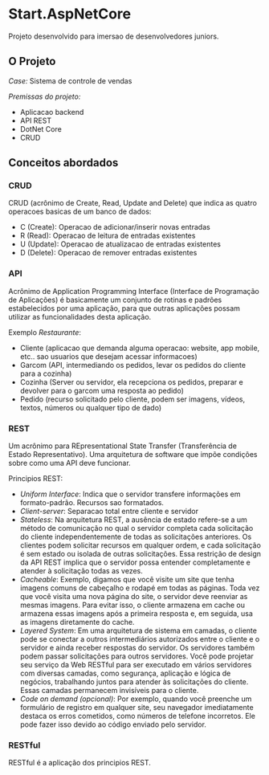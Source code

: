 # Start.AspNetCore
Projeto desenvolvido para imersao de desenvolvedores juniors.

## O Projeto
_Case:_ Sistema de controle de vendas

_Premissas do projeto:_ 
- Aplicacao backend
- API REST
- DotNet Core
- CRUD

## Conceitos abordados
### CRUD
CRUD (acrônimo de Create, Read, Update and Delete) que indica as quatro operacoes basicas de um banco de dados:
- C (Create): Operacao de adicionar/inserir novas entradas
- R (Read): Operacao de leitura de entradas existentes
- U (Update): Operacao de atualizacao de entradas existentes
- D (Delete): Operacao de remover entradas existentes

### API
Acrônimo de Application Programming Interface (Interface de Programação de Aplicações) é basicamente um conjunto de rotinas e padrões estabelecidos por uma aplicação, para que outras aplicações possam utilizar as funcionalidades desta aplicação.

Exemplo _Restaurante_:
- Cliente (aplicacao que demanda alguma operacao: website, app mobile, etc.. sao usuarios que desejam acessar informacoes)
- Garcom (API, intermediando os pedidos, levar os pedidos do cliente para a cozinha)
- Cozinha (Server ou servidor, ela recepciona os pedidos, preparar e devolver para o garcom uma resposta ao pedido)
- Pedido (recurso solicitado pelo cliente, podem ser imagens, vídeos, textos, números ou qualquer tipo de dado)

### REST
Um acrônimo para REpresentational State Transfer (Transferência de Estado Representativo). Uma arquitetura de software que impõe condições sobre como uma API deve funcionar.

Principios REST:
- _Uniform Interface_: Indica que o servidor transfere informações em formato-padrão. Recursos sao formatados.
- _Client-server_: Separacao total entre cliente e servidor
- _Stateless_: Na arquitetura REST, a ausência de estado refere-se a um método de comunicação no qual o servidor completa cada solicitação do cliente independentemente de todas as solicitações anteriores. Os clientes podem solicitar recursos em qualquer ordem, e cada solicitação é sem estado ou isolada de outras solicitações. Essa restrição de design da API REST implica que o servidor possa entender completamente e atender à solicitação todas as vezes. 
- _Cacheable_: Exemplo, digamos que você visite um site que tenha imagens comuns de cabeçalho e rodapé em todas as páginas. Toda vez que você visita uma nova página do site, o servidor deve reenviar as mesmas imagens. Para evitar isso, o cliente armazena em cache ou armazena essas imagens após a primeira resposta e, em seguida, usa as imagens diretamente do cache. 
- _Layered System_: Em uma arquitetura de sistema em camadas, o cliente pode se conectar a outros intermediários autorizados entre o cliente e o servidor e ainda receber respostas do servidor. Os servidores também podem passar solicitações para outros servidores. Você pode projetar seu serviço da Web RESTful para ser executado em vários servidores com diversas camadas, como segurança, aplicação e lógica de negócios, trabalhando juntos para atender às solicitações do cliente. Essas camadas permanecem invisíveis para o cliente.
- _Code on demand (opcional)_: Por exemplo, quando você preenche um formulário de registro em qualquer site, seu navegador imediatamente destaca os erros cometidos, como números de telefone incorretos. Ele pode fazer isso devido ao código enviado pelo servidor.

### RESTful
RESTful é a aplicação dos principios REST.